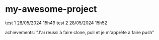 # my-awesome-project
test 1 28/05/2024 15h49
test 2 28/05/2024 15h52



achievements: "J'ai réussi à faire clone, pull et je m'apprête à faire push"
